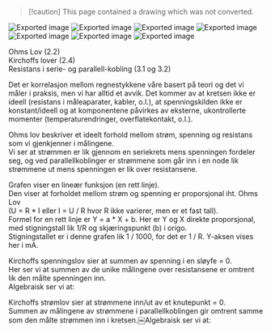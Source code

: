 > [!caution] This page contained a drawing which was not converted.

![Exported image](Exported%20image%2020240415112221-0.png) ![Exported image](Exported%20image%2020240415112221-1.png) ![Exported image](Exported%20image%2020240415112221-2.png) ![Exported image](Exported%20image%2020240415112221-3.png) ![Exported image](Exported%20image%2020240415112221-4.png) ![Exported image](Exported%20image%2020240415112221-5.png) ![Exported image](Exported%20image%2020240415112221-6.png)                               

Ohms Lov (2.2)  
Kirchoffs lover (2.4)  
Resistans i serie- og parallell-kobling (3.1 og 3.2)
 
Det er korrelasjon mellom regnestykkene våre basert på teori og det vi måler i praksis, men vi har alltid et avvik. Det kommer av at kretsen ikke er ideell (resistans i måleaparater, kabler, o.l.), at spenningskilden ikke er konstant/ideell og at komponentene påvirkes av eksterne, ukontrollerte momenter (temperaturendringer, overflatekontakt, o.l.).
 
Ohms lov beskriver et ideelt forhold mellom strøm, spenning og resistans som vi gjenkjenner i målingene.  
Vi ser at strømmen er lik gjennom en seriekrets mens spenningen fordeler seg, og ved parallellkoblinger er strømmene som går inn i en node lik strømmene ut mens spenningen er lik over resistansene.
   

Grafen viser en lineær funksjon (en rett linje).  
Den viser at forholdet mellom strøm og spenning er proporsjonal iht. Ohms Lov  
(U = R * I eller I = U / R hvor R ikke varierer, men er et fast tall).  
Formel for en rett linje er Y = a * X + b. Her er Y og X direkte proporsjonal, med stigningstall lik 1/R og skjæringspunkt (b) i origo.  
Stigningstallet er i denne grafen lik 1 / 1000, for det er 1 / R. Y-aksen vises her i mA.
 
Kirchoffs spenningslov sier at summen av spenning i en sløyfe = 0.  
Her ser vi at summen av de unike målingene over resistansene er omtrent lik den målte spenningen inn.  
Algebraisk ser vi at:

Kirchoffs strømlov sier at strømmene inn/ut av et knutepunkt = 0.  
Summen av målingene av strømmene i parallellkoblingen gir omtrent samme som den målte strømmen inn i kretsen.￼Algebraisk ser vi at: